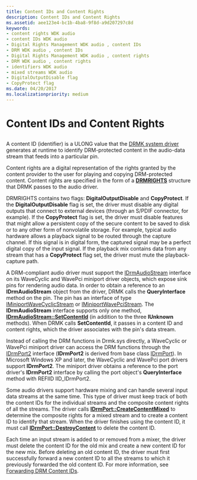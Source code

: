 ```yaml
---
title: Content IDs and Content Rights
description: Content IDs and Content Rights
ms.assetid: aee123e4-bc1b-4ba8-9f8d-a9d207297c8d
keywords:
- content rights WDK audio
- content IDs WDK audio
- Digital Rights Management WDK audio , content IDs
- DRM WDK audio , content IDs
- Digital Rights Management WDK audio , content rights
- DRM WDK audio , content rights
- identifiers WDK audio
- mixed streams WDK audio
- DigitalOutputDisable flag
- CopyProtect flag
ms.date: 04/20/2017
ms.localizationpriority: medium
---
```


# Content IDs and Content Rights


## <span id="content_ids_and_content_rights"></span><span id="CONTENT_IDS_AND_CONTENT_RIGHTS"></span>


A content ID (identifier) is a ULONG value that the [DRMK system driver](kernel-mode-wdm-audio-components.md#drmk_system_driver) generates at runtime to identify DRM-protected content in the audio-data stream that feeds into a particular pin.

Content rights are a digital representation of the rights granted by the content provider to the user for playing and copying DRM-protected content. Content rights are specified in the form of a [**DRMRIGHTS**](https://msdn.microsoft.com/library/windows/hardware/ff536355) structure that DRMK passes to the audio driver.

DRMRIGHTS contains two flags: **DigitalOutputDisable** and **CopyProtect**. If the **DigitalOutputDisable** flag is set, the driver must disable any digital outputs that connect to external devices (through an S/PDIF connector, for example). If the **CopyProtect** flag is set, the driver must disable features that might allow a persistent copy of the secure content to be saved to disk or to any other form of nonvolatile storage. For example, typical audio hardware allows a playback signal to be routed through the capture channel. If this signal is in digital form, the captured signal may be a perfect digital copy of the input signal. If the playback mix contains data from any stream that has a **CopyProtect** flag set, the driver must mute the playback-capture path.

A DRM-compliant audio driver must support the [IDrmAudioStream](https://msdn.microsoft.com/library/windows/hardware/ff536568) interface on its WaveCyclic and WavePci miniport driver objects, which expose sink pins for rendering audio data. In order to obtain a reference to an **IDrmAudioStream** object from the driver, DRMK calls the **QueryInterface** method on the pin. The pin has an interface of type [IMiniportWaveCyclicStream](https://msdn.microsoft.com/library/windows/hardware/ff536715) or [IMiniportWavePciStream](https://msdn.microsoft.com/library/windows/hardware/ff536725). The **IDrmAudioStream** interface supports only one method, [**IDrmAudioStream::SetContentId**](https://msdn.microsoft.com/library/windows/hardware/ff536570) (in addition to the three **IUnknown** methods). When DRMK calls **SetContentId**, it passes in a content ID and content rights, which the driver associates with the pin's data stream.

Instead of calling the DRM functions in Drmk.sys directly, a WaveCyclic or WavePci miniport driver can access the DRM functions through the [IDrmPort2](https://msdn.microsoft.com/library/windows/hardware/ff536573) interface (**IDrmPort2** is derived from base class [IDrmPort](https://msdn.microsoft.com/library/windows/hardware/ff536571)). In Microsoft Windows XP and later, the WaveCyclic and WavePci port drivers support **IDrmPort2**. The miniport driver obtains a reference to the port driver's **IDrmPort2** interface by calling the port object's **QueryInterface** method with REFIID IID\_IDrmPort2.

Some audio drivers support hardware mixing and can handle several input data streams at the same time. This type of driver must keep track of both the content IDs for the individual streams and the composite content rights of all the streams. The driver calls [**IDrmPort::CreateContentMixed**](https://msdn.microsoft.com/library/windows/hardware/ff536581) to determine the composite rights for a mixed stream and to create a content ID to identify that stream. When the driver finishes using the content ID, it must call [**IDrmPort::DestroyContent**](https://msdn.microsoft.com/library/windows/hardware/ff536583) to delete the content ID.

Each time an input stream is added to or removed from a mixer, the driver must delete the content ID for the old mix and create a new content ID for the new mix. Before deleting an old content ID, the driver must first successfully forward a new content ID to all the streams to which it previously forwarded the old content ID. For more information, see [Forwarding DRM Content IDs](forwarding-drm-content-ids.md).

 

 




